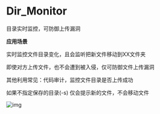 # Dir_Monitor
目录实时监控，可防御上传漏洞  

**应用场景**  

实时监控文件目录变化，且会监听把新文件移动到XX文件夹  

即使对方上传文件，也不会遭到被入侵，仅可防御文件上传漏洞  

其他利用常见：代码审计，监控文件目录是否上传成功  

如果不指定保存的目录(-s) 仅会提示新的文件，不会移动文件  

![img](https://github.com/hackxc/Dir_Monitor/blob/master/demo.png)  
